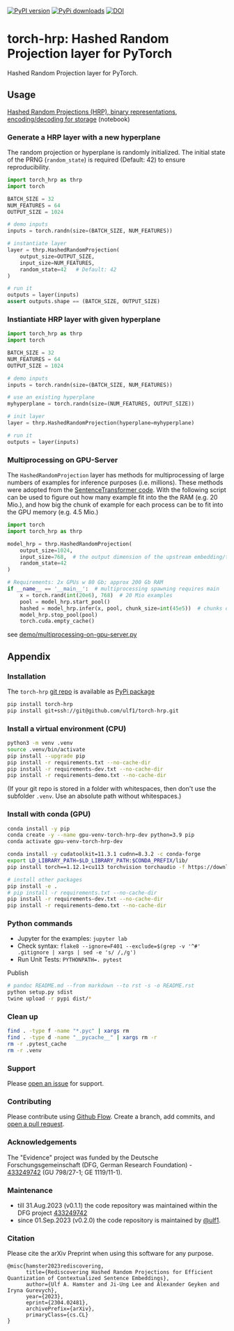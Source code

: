 [![PyPI version](https://badge.fury.io/py/torch-hrp.svg)](https://badge.fury.io/py/torch-hrp)
[![PyPi downloads](https://img.shields.io/pypi/dm/torch-hrp)](https://img.shields.io/pypi/dm/torch-hrp)
[![DOI](https://zenodo.org/badge/638178184.svg)](https://zenodo.org/badge/latestdoi/638178184)


# torch-hrp: Hashed Random Projection layer for PyTorch
Hashed Random Projection layer for PyTorch.

## Usage
<a href="https://github.com/ulf1/torch-hrp/blob/main/demo/Hashed%20Random%20Projections.ipynb">Hashed Random Projections (HRP), binary representations, encoding/decoding for storage</a> (notebook)


### Generate a HRP layer with a new hyperplane
The random projection or hyperplane is randomly initialized.
The initial state of the PRNG (`random_state`) is required (Default: 42) to ensure reproducibility.

```py
import torch_hrp as thrp
import torch

BATCH_SIZE = 32
NUM_FEATURES = 64
OUTPUT_SIZE = 1024

# demo inputs
inputs = torch.randn(size=(BATCH_SIZE, NUM_FEATURES))

# instantiate layer 
layer = thrp.HashedRandomProjection(
    output_size=OUTPUT_SIZE,
    input_size=NUM_FEATURES,
    random_state=42   # Default: 42
)

# run it
outputs = layer(inputs)
assert outputs.shape == (BATCH_SIZE, OUTPUT_SIZE)
```


### Instiantiate HRP layer with given hyperplane

```py
import torch_hrp as thrp
import torch

BATCH_SIZE = 32
NUM_FEATURES = 64
OUTPUT_SIZE = 1024

# demo inputs
inputs = torch.randn(size=(BATCH_SIZE, NUM_FEATURES))

# use an existing hyperplane
myhyperplane = torch.randn(size=(NUM_FEATURES, OUTPUT_SIZE))

# init layer
layer = thrp.HashedRandomProjection(hyperplane=myhyperplane)

# run it
outputs = layer(inputs)
```


### Multiprocessing on GPU-Server
The `HashedRandomProjection` layer has methods for multiprocessing of large numbers of examples for inference purposes (i.e. millions). These methods were adopted from the [SentenceTransformer code](https://github.com/UKPLab/sentence-transformers/blob/d928410803bb90f555926d145ee7ad3bd1373a83/sentence_transformers/SentenceTransformer.py#L206).
With the following script can be used to figure out how many example fit into the the RAM (e.g. 20 Mio.), 
and how big the chunk of example for each process can be to fit into the GPU memory (e.g. 4.5 Mio.)


```py
import torch
import torch_hrp as thrp

model_hrp = thrp.HashedRandomProjection(
    output_size=1024,
    input_size=768,  # the output dimension of the upstream embedding/transformer model
    random_state=42
)

# Requirements: 2x GPUs w 80 Gb; approx 200 Gb RAM
if __name__ == '__main__':  # multiprocessing spawning requires main
    x = torch.rand(int(20e6), 768)  # 20 Mio examples
    pool = model_hrp.start_pool()
    hashed = model_hrp.infer(x, pool, chunk_size=int(45e5))  # chunks of 4.5 Mio examples
    model_hrp.stop_pool(pool)
    torch.cuda.empty_cache()
```

see <a href="https://github.com/ulf1/torch-hrp/blob/main/demo/multiprocessing-on-gpu-server.py">demo/multiprocessing-on-gpu-server.py</a>

## Appendix

### Installation
The `torch-hrp` [git repo](http://github.com/ulf1/torch-hrp) is available as [PyPi package](https://pypi.org/project/torch-hrp)

```sh
pip install torch-hrp
pip install git+ssh://git@github.com/ulf1/torch-hrp.git
```

### Install a virtual environment (CPU)

```sh
python3 -m venv .venv
source .venv/bin/activate
pip install --upgrade pip
pip install -r requirements.txt --no-cache-dir
pip install -r requirements-dev.txt --no-cache-dir
pip install -r requirements-demo.txt --no-cache-dir
```

(If your git repo is stored in a folder with whitespaces, then don't use the subfolder `.venv`. Use an absolute path without whitespaces.)


### Install with conda (GPU)

```sh
conda install -y pip
conda create -y --name gpu-venv-torch-hrp-dev python=3.9 pip
conda activate gpu-venv-torch-hrp-dev

conda install -y cudatoolkit=11.3.1 cudnn=8.3.2 -c conda-forge
export LD_LIBRARY_PATH=$LD_LIBRARY_PATH:$CONDA_PREFIX/lib/
pip install torch==1.12.1+cu113 torchvision torchaudio -f https://download.pytorch.org/whl/torch_stable.html

# install other packages
pip install -e .
# pip install -r requirements.txt --no-cache-dir
pip install -r requirements-dev.txt --no-cache-dir
pip install -r requirements-demo.txt --no-cache-dir
```

### Python commands

* Jupyter for the examples: `jupyter lab`
* Check syntax: `flake8 --ignore=F401 --exclude=$(grep -v '^#' .gitignore | xargs | sed -e 's/ /,/g')`
* Run Unit Tests: `PYTHONPATH=. pytest`

Publish

```sh
# pandoc README.md --from markdown --to rst -s -o README.rst
python setup.py sdist 
twine upload -r pypi dist/*
```

### Clean up 

```sh
find . -type f -name "*.pyc" | xargs rm
find . -type d -name "__pycache__" | xargs rm -r
rm -r .pytest_cache
rm -r .venv
```


### Support
Please [open an issue](https://github.com/ulf1/torch-hrp/issues/new) for support.


### Contributing
Please contribute using [Github Flow](https://guides.github.com/introduction/flow/). Create a branch, add commits, and [open a pull request](https://github.com/ulf1/torch-hrp/compare/).

### Acknowledgements
The "Evidence" project was funded by the Deutsche Forschungsgemeinschaft (DFG, German Research Foundation) - [433249742](https://gepris.dfg.de/gepris/projekt/433249742) (GU 798/27-1; GE 1119/11-1).

### Maintenance
- till 31.Aug.2023 (v0.1.1) the code repository was maintained within the DFG project [433249742](https://gepris.dfg.de/gepris/projekt/433249742)
- since 01.Sep.2023 (v0.2.0) the code repository is maintained by [@ulf1](https://github.com/ulf1).

### Citation
Please cite the arXiv Preprint when using this software for any purpose.

```
@misc{hamster2023rediscovering,
      title={Rediscovering Hashed Random Projections for Efficient Quantization of Contextualized Sentence Embeddings}, 
      author={Ulf A. Hamster and Ji-Ung Lee and Alexander Geyken and Iryna Gurevych},
      year={2023},
      eprint={2304.02481},
      archivePrefix={arXiv},
      primaryClass={cs.CL}
}
```
